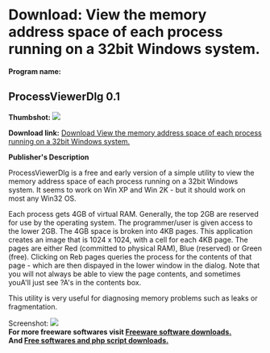 # Download: View the memory address space of each process running on a 32bit Windows system.

**Program name:**

## ProcessViewerDlg 0.1

  
**Thumbshot:** ![](http://www.freewarefiles.com/screenshot/pviewerdlg_md.gif)   
  
**Download link:** [Download View the memory address space of each process running on a 32bit Windows system.](http://freesoftwares.boysofts.com/ProcessViewerDlg_program_20945.html)  
  


**Publisher's Description**  
  


ProcessViewerDlg is a free and early version of a simple utility to view the memory address space of each process running on a 32bit Windows system. It seems to work on Win XP and Win 2K - but it should work on most any Win32 OS. 

Each process gets 4GB of virtual RAM. Generally, the top 2GB are reserved for use by the operating system. The programmer/user is given access to the lower 2GB. The 4GB space is broken into 4KB pages. This application creates an image that is 1024 x 1024, with a cell for each 4KB page. The pages are either Red (committed to physical RAM), Blue (reserved) or Green (free). Clicking on Reb pages queries the process for the contents of that page - which are then dispayed in the lower window in the dialog. Note that you will not always be able to view the page contents, and sometimes youA'll just see ?A's in the contents box.

This utility is very useful for diagnosing memory problems such as leaks or fragmentation. 

  
  
Screenshot: ![](http://www.freewarefiles.com/screenshot/pviewerdlg.gif)   
**For more freeware softwares visit [Freeware software downloads.](http://freesoftwares.boysofts.com/)**   
**And [Free softwares and php script downloads.](http://www.boysofts.com/)**
